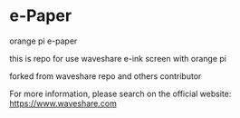 ﻿# e-Paper  
orange pi e-paper 

this is repo for use waveshare e-ink screen with orange pi

forked from waveshare repo and others contributor

    
For more information, please search on the official website:   
https://www.waveshare.com




